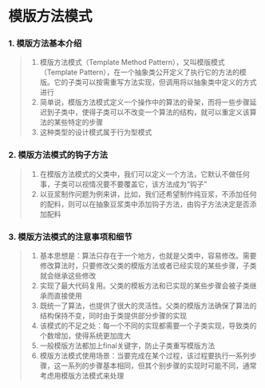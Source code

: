 # 模版方法模式
### 1. 模版方法基本介绍
> 1. 模版方法模式（Template Method Pattern），又叫模版模式（Template Pattern），在一个抽象类公开定义了执行它的方法的模版。它的子类可以按需重写方法实现，但调用将以抽象类中定义的方式进行
> 2. 简单说，模版方法模式定义一个操作中的算法的骨架，而将一些步骤延迟到子类中，使得子类可以不改变一个算法的结构，就可以重定义该算法的某些特定的步骤
> 3. 这种类型的设计模式属于行为型模式
### 2. 模版方法模式的钩子方法
> 1. 在模版方法模式的父类中，我们可以定义一个方法，它默认不做任何事，子类可以视情况要不要覆盖它，该方法成为“钩子”
> 2. 以豆浆制作问题为例来讲，比如，我们还希望制作纯豆浆，不添加任何的配料，则可以在抽象豆浆类中添加钩子方法，由钩子方法决定是否添加配料
### 3. 模版方法模式的注意事项和细节
> 1. 基本思想是：算法只存在于一个地方，也就是父类中，容易修改。需要修改算法时，只要修改父类的模版方法或者已经实现的某些步骤，子类就会继承这些修改
> 2. 实现了最大代码复用。父类的模板方法和已实现的某些步骤会被子类继承而直接使用
> 3. 既统一了算法，也提供了很大的灵活性。父类的模版方法确保了算法的结构保持不变，同时由于类提供部分步骤的实现
> 4. 该模式的不足之处：每一个不同的实现都需要一个子类实现，导致类的个数增加，使得系统更加庞大
> 5. 一般模版方法都加上final关键字，防止子类重写模版方法
> 6. 模版方法模式使用场景：当要完成在某个过程，该过程要执行一系列步骤，这一系列的步骤基本相同，但其个别步骤的实现时可能不同，通常考虑用模版方法模式来处理